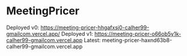 # MeetingPricer

Deployed v0: https://meeting-pricer-hhgafxsj0-calher99-gmailcom.vercel.app/
Deployed v1: https://meeting-pricer-o66ob5y1k-calher99-gmailcom.vercel.app
Latest: meeting-pricer-haxnd63b8-calher99-gmailcom.vercel.app
